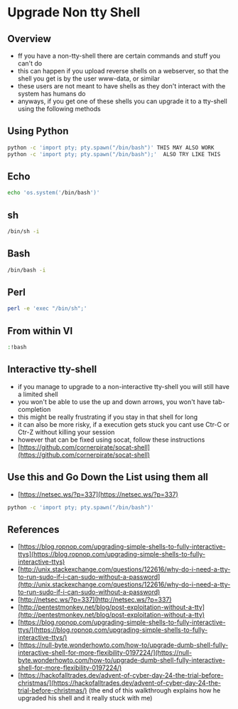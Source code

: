 # Upgrade Non tty Shell

## Overview

* ff you have a non-tty-shell there are certain commands and stuff you can't do
* this can happen if you upload reverse shells on a webserver, so that the shell you get is by the user www-data, or similar
* these users are not meant to have shells as they don't interact with the system has humans do
* anyways, if you get one of these shells you can upgrade it to a tty-shell using the following methods

## Using Python

```bash
python -c 'import pty; pty.spawn("/bin/bash")' THIS MAY ALSO WORK
python -c 'import pty; pty.spawn("/bin/bash");'  ALSO TRY LIKE THIS
```

## Echo

```bash
echo 'os.system('/bin/bash')'
```

## sh

```bash
/bin/sh -i
```

## Bash

```bash
/bin/bash -i
```

## Perl

```bash
perl -e 'exec "/bin/sh";'
```

## From within VI

```bash
:!bash
```

## Interactive tty-shell

* if you manage to upgrade to a non-interactive tty-shell you will still have a limited shell
* you won't be able to use the up and down arrows, you won't have tab-completion
* this might be really frustrating if you stay in that shell for long
* it can also be more risky, if a execution gets stuck you cant use Ctr-C or Ctr-Z without killing your session
* however that can be fixed using socat, follow these instructions
* [https://github.com/cornerpirate/socat-shell](https://github.com/cornerpirate/socat-shell)

## Use this and Go Down the List using them all

* [https://netsec.ws/?p=337](https://netsec.ws/?p=337)

```bash
python -c 'import pty; pty.spawn("/bin/bash")'
```

## References

* [https://blog.ropnop.com/upgrading-simple-shells-to-fully-interactive-ttys](https://blog.ropnop.com/upgrading-simple-shells-to-fully-interactive-ttys)
* [http://unix.stackexchange.com/questions/122616/why-do-i-need-a-tty-to-run-sudo-if-i-can-sudo-without-a-password](http://unix.stackexchange.com/questions/122616/why-do-i-need-a-tty-to-run-sudo-if-i-can-sudo-without-a-password)
* [http://netsec.ws/?p=337](http://netsec.ws/?p=337)
* [http://pentestmonkey.net/blog/post-exploitation-without-a-tty](http://pentestmonkey.net/blog/post-exploitation-without-a-tty)
* [https://blog.ropnop.com/upgrading-simple-shells-to-fully-interactive-ttys/](https://blog.ropnop.com/upgrading-simple-shells-to-fully-interactive-ttys/)
* [https://null-byte.wonderhowto.com/how-to/upgrade-dumb-shell-fully-interactive-shell-for-more-flexibility-0197224/](https://null-byte.wonderhowto.com/how-to/upgrade-dumb-shell-fully-interactive-shell-for-more-flexibility-0197224/)
* [https://hackofalltrades.dev/advent-of-cyber-day-24-the-trial-before-christmas/](https://hackofalltrades.dev/advent-of-cyber-day-24-the-trial-before-christmas/) \(the end of this walkthrough explains how he upgraded his shell and it really stuck with me\)

